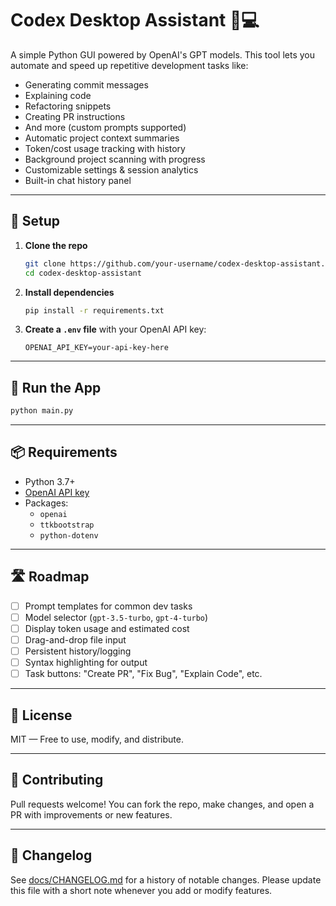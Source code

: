 # Codex Desktop Assistant 🧠💻

A simple Python GUI powered by OpenAI's GPT models. This tool lets you automate and speed up repetitive development tasks like:

- Generating commit messages
- Explaining code
- Refactoring snippets
- Creating PR instructions
- And more (custom prompts supported)
- Automatic project context summaries
- Token/cost usage tracking with history
- Background project scanning with progress
- Customizable settings & session analytics
- Built-in chat history panel

---

## 🔧 Setup

1. **Clone the repo**
   ```bash
   git clone https://github.com/your-username/codex-desktop-assistant.git
   cd codex-desktop-assistant
   ```

2. **Install dependencies**
   ```bash
   pip install -r requirements.txt
   ```

3. **Create a `.env` file** with your OpenAI API key:
   ```
   OPENAI_API_KEY=your-api-key-here
   ```

---

## 🚀 Run the App

```bash
python main.py
```

---

## 📦 Requirements

- Python 3.7+
- [OpenAI API key](https://platform.openai.com/account/api-keys)
- Packages:
  - `openai`
  - `ttkbootstrap`
  - `python-dotenv`

---

## 🛣 Roadmap

- [ ] Prompt templates for common dev tasks
- [ ] Model selector (`gpt-3.5-turbo`, `gpt-4-turbo`)
- [ ] Display token usage and estimated cost
- [ ] Drag-and-drop file input
- [ ] Persistent history/logging
- [ ] Syntax highlighting for output
- [ ] Task buttons: "Create PR", "Fix Bug", "Explain Code", etc.

---

## 📄 License

MIT — Free to use, modify, and distribute.

---

## 🙌 Contributing

Pull requests welcome! You can fork the repo, make changes, and open a PR with improvements or new features.

---

## 📜 Changelog

See [docs/CHANGELOG.md](docs/CHANGELOG.md) for a history of notable changes. Please update this file with a short note whenever you add or modify features.
